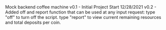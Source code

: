 Mock backend coffee machine
v0.1 - Initial Project Start 12/28/2021
v0.2 - Added off and report function that can be used at any input request: type "off" to turn off the script. type "report" to view current remaining resources and total deposits per coin.
